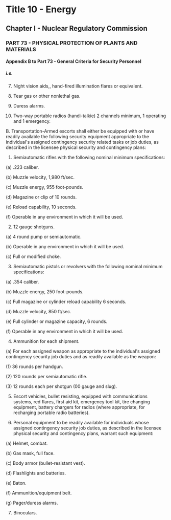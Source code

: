 
# Title 10 - Energy
## Chapter I - Nuclear Regulatory Commission
### PART 73 - PHYSICAL PROTECTION OF PLANTS AND MATERIALS
#### Appendix B to Part 73 - General Criteria for Security Personnel
##### i.e.

7. Night vision aids,, hand-fired illumination flares or equivalent.

8. Tear gas or other nonlethal gas.

9. Duress alarms.

10. Two-way portable radios (handi-talkie) 2 channels minimum, 1 operating and 1 emergency.

B. Transportation-Armed escorts shall either be equipped with or have readily available the following security equipment appropriate to the individual's assigned contingency security related tasks or job duties, as described in the licensee physical security and contingency plans:

1. Semiautomatic rifles with the following nominal minimum specifications:

(a) .223 caliber.

(b) Muzzle velocity, 1,980 ft/sec.

(c) Muzzle energy, 955 foot-pounds.

(d) Magazine or clip of 10 rounds.

(e) Reload capability, 10 seconds.

(f) Operable in any environment in which it will be used.

2. 12 gauge shotguns.

(a) 4 round pump or semiautomatic.

(b) Operable in any environment in which it will be used.

(c) Full or modified choke.

3. Semiautomatic pistols or revolvers with the following nominal minimum specifications:

(a) .354 caliber.

(b) Muzzle energy, 250 foot-pounds.

(c) Full magazine or cylinder reload capability 6 seconds.

(d) Muzzle velocity, 850 ft/sec.

(e) Full cylinder or magazine capacity, 6 rounds.

(f) Operable in any environment in which it will be used.

4. Ammunition for each shipment.

(a) For each assigned weapon as appropriate to the individual's assigned contingency security job duties and as readily available as the weapon:

(1) 36 rounds per handgun.

(2) 120 rounds per semiautomatic rifle.

(3) 12 rounds each per shotgun (00 gauge and slug).

5. Escort vehicles, bullet resisting, equipped with communications systems, red flares, first aid kit, emergency tool kit, tire changing equipment, battery chargers for radios (where appropriate, for recharging portable radio batteries).

6. Personal equipment to be readily available for individuals whose assigned contingency security job duties, as described in the licensee physical security and contingency plans, warrant such equipment:

(a) Helmet, combat.

(b) Gas mask, full face.

(c) Body armor (bullet-resistant vest).

(d) Flashlights and batteries.

(e) Baton.

(f) Ammunition/equipment belt.

(g) Pager/duress alarms.

7. Binoculars.
